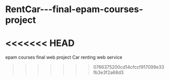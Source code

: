 # RentCar---final-epam-courses-project
<<<<<<< HEAD
=======
epam courses final web project
Car renting web service
>>>>>>> 0766375200cd14cfccf917099e33fb3e3f2a68d3
